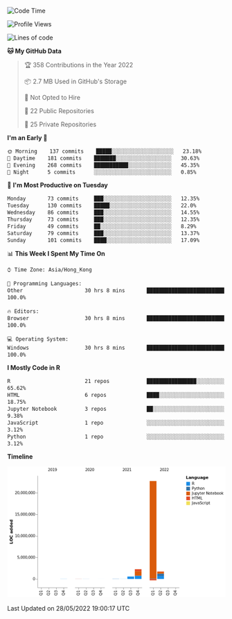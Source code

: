 

<!--**wt12318/wt12318** is a ✨ _special_ ✨ repository because its `README.md` (this file) appears on your GitHub profile.-->

<!--START_SECTION:waka-->
![Code Time](http://img.shields.io/badge/Code%20Time-251%20hrs%2059%20mins-blue)

![Profile Views](http://img.shields.io/badge/Profile%20Views-1-blue)

![Lines of code](https://img.shields.io/badge/From%20Hello%20World%20I%27ve%20Written-27%20Million%20lines%20of%20code-blue)

**🐱 My GitHub Data** 

> 🏆 358 Contributions in the Year 2022
 > 
> 📦 2.7 MB Used in GitHub's Storage 
 > 
> 🚫 Not Opted to Hire
 > 
> 📜 22 Public Repositories 
 > 
> 🔑 25 Private Repositories  
 > 
**I'm an Early 🐤** 

```text
🌞 Morning    137 commits    █████░░░░░░░░░░░░░░░░░░░░   23.18% 
🌆 Daytime    181 commits    ███████░░░░░░░░░░░░░░░░░░   30.63% 
🌃 Evening    268 commits    ███████████░░░░░░░░░░░░░░   45.35% 
🌙 Night      5 commits      ░░░░░░░░░░░░░░░░░░░░░░░░░   0.85%

```
📅 **I'm Most Productive on Tuesday** 

```text
Monday       73 commits     ███░░░░░░░░░░░░░░░░░░░░░░   12.35% 
Tuesday      130 commits    █████░░░░░░░░░░░░░░░░░░░░   22.0% 
Wednesday    86 commits     ███░░░░░░░░░░░░░░░░░░░░░░   14.55% 
Thursday     73 commits     ███░░░░░░░░░░░░░░░░░░░░░░   12.35% 
Friday       49 commits     ██░░░░░░░░░░░░░░░░░░░░░░░   8.29% 
Saturday     79 commits     ███░░░░░░░░░░░░░░░░░░░░░░   13.37% 
Sunday       101 commits    ████░░░░░░░░░░░░░░░░░░░░░   17.09%

```


📊 **This Week I Spent My Time On** 

```text
⌚︎ Time Zone: Asia/Hong_Kong

💬 Programming Languages: 
Other                    30 hrs 8 mins       █████████████████████████   100.0%

🔥 Editors: 
Browser                  30 hrs 8 mins       █████████████████████████   100.0%

💻 Operating System: 
Windows                  30 hrs 8 mins       █████████████████████████   100.0%

```

**I Mostly Code in R** 

```text
R                        21 repos            ████████████████░░░░░░░░░   65.62% 
HTML                     6 repos             ████░░░░░░░░░░░░░░░░░░░░░   18.75% 
Jupyter Notebook         3 repos             ██░░░░░░░░░░░░░░░░░░░░░░░   9.38% 
JavaScript               1 repo              ░░░░░░░░░░░░░░░░░░░░░░░░░   3.12% 
Python                   1 repo              ░░░░░░░░░░░░░░░░░░░░░░░░░   3.12%

```


**Timeline**

![Chart not found](https://raw.githubusercontent.com/wt12318/wt12318/main/charts/bar_graph.png) 


 Last Updated on 28/05/2022 19:00:17 UTC
<!--END_SECTION:waka-->


